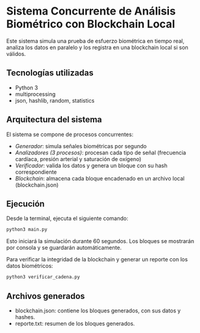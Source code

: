 # Sistema Concurrente de Análisis Biométrico con Blockchain Local

Este sistema simula una prueba de esfuerzo biométrica en tiempo real, analiza los datos en paralelo y los registra en una blockchain local si son válidos.

## Tecnologías utilizadas

- Python 3
- multiprocessing
- json, hashlib, random, statistics

## Arquitectura del sistema

El sistema se compone de procesos concurrentes:

- *Generador*: simula señales biométricas por segundo
- *Analizadores (3 procesos)*: procesan cada tipo de señal (frecuencia cardíaca, presión arterial y saturación de oxígeno)
- *Verificador*: valida los datos y genera un bloque con su hash correspondiente
- *Blockchain*: almacena cada bloque encadenado en un archivo local (blockchain.json)

## Ejecución

Desde la terminal, ejecuta el siguiente comando:

```bash
python3 main.py
```
Esto iniciará la simulación durante 60 segundos. Los bloques se mostrarán por consola y se guardarán automáticamente.

Para verificar la integridad de la blockchain y generar un reporte con los datos biométricos:

```bash
python3 verificar_cadena.py
```

## Archivos generados

- blockchain.json: contiene los bloques generados, con sus datos y hashes.
- reporte.txt: resumen de los bloques generados.

